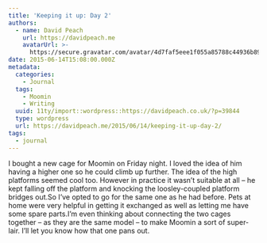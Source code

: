 ```yaml
---
title: 'Keeping it up: Day 2'
authors:
  - name: David Peach
    url: https://davidpeach.me
    avatarUrl: >-
      https://secure.gravatar.com/avatar/4d7faf5eee1f055a85788c44936b8995eaab6dfb004e7854ec747ccb272e91ee?s=96&d=mm&r=g
date: 2015-06-14T15:08:00.000Z
metadata:
  categories:
    - Journal
  tags:
    - Moomin
    - Writing
  uuid: 11ty/import::wordpress::https://davidpeach.co.uk/?p=39844
  type: wordpress
  url: https://davidpeach.me/2015/06/14/keeping-it-up-day-2/
tags:
  - journal
---
```

I bought a new cage for Moomin on Friday night. I loved the idea of him having a higher one so he could climb up further. The idea of the high platforms seemed cool too. However in practice it wasn’t suitable at all – he kept falling off the platform and knocking the loosley-coupled platform bridges out.So I’ve opted to go for the same one as he had before. Pets at home were very helpful in getting it exchanged as well as letting me have some spare parts.I’m even thinking about connecting the two cages together – as they are the same model – to make Moomin a sort of super-lair. I’ll let you know how that one pans out.
